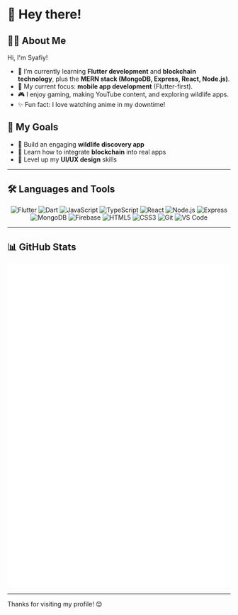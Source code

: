 # 👋 Hey there!

## 🙋‍♂️ About Me
Hi, I'm Syafiy!  
- 🌱 I’m currently learning **Flutter development** and **blockchain technology**, plus the **MERN stack (MongoDB, Express, React, Node.js)**.  
- 📱 My current focus: **mobile app development** (Flutter-first).  
- 🎮 I enjoy gaming, making YouTube content, and exploring wildlife apps.  
- ✨ Fun fact: I love watching anime in my downtime!

## 🎯 My Goals
- 🐾 Build an engaging **wildlife discovery app**  
- 🔗 Learn how to integrate **blockchain** into real apps  
- 🎨 Level up my **UI/UX design** skills

---

## 🛠️ Languages and Tools
<p align="center">
  <img src="https://cdn.jsdelivr.net/gh/devicons/devicon/icons/flutter/flutter-original.svg" width="40" alt="Flutter" />
  <img src="https://cdn.jsdelivr.net/gh/devicons/devicon/icons/dart/dart-original.svg" width="40" alt="Dart" />
  <img src="https://cdn.jsdelivr.net/gh/devicons/devicon/icons/javascript/javascript-original.svg" width="40" alt="JavaScript" />
  <img src="https://cdn.jsdelivr.net/gh/devicons/devicon/icons/typescript/typescript-original.svg" width="40" alt="TypeScript" />
  <img src="https://cdn.jsdelivr.net/gh/devicons/devicon/icons/react/react-original.svg" width="40" alt="React" />
  <img src="https://cdn.jsdelivr.net/gh/devicons/devicon/icons/nodejs/nodejs-original.svg" width="40" alt="Node.js" />
  <img src="https://cdn.jsdelivr.net/gh/devicons/devicon/icons/express/express-original.svg" width="40" alt="Express" />
  <img src="https://cdn.jsdelivr.net/gh/devicons/devicon/icons/mongodb/mongodb-original.svg" width="40" alt="MongoDB" />
  <img src="https://cdn.jsdelivr.net/gh/devicons/devicon/icons/firebase/firebase-plain.svg" width="40" alt="Firebase" />
  <img src="https://cdn.jsdelivr.net/gh/devicons/devicon/icons/html5/html5-original.svg" width="40" alt="HTML5" />
  <img src="https://cdn.jsdelivr.net/gh/devicons/devicon/icons/css3/css3-original.svg" width="40" alt="CSS3" />
  <img src="https://cdn.jsdelivr.net/gh/devicons/devicon/icons/git/git-original.svg" width="40" alt="Git" />
  <img src="https://cdn.jsdelivr.net/gh/devicons/devicon/icons/vscode/vscode-original.svg" width="40" alt="VS Code" />
</p>

---

## 📊 GitHub Stats
<p align="center">
  <img src="./github-metrics.svg" alt="GitHub Metrics" />
</p>


---

Thanks for visiting my profile! 😊
